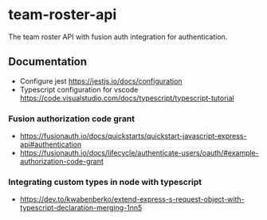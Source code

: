 # team-roster-api

The team roster API with fusion auth integration for authentication.

## Documentation

- Configure jest https://jestjs.io/docs/configuration
- Typescript configuration for vscode https://code.visualstudio.com/docs/typescript/typescript-tutorial

### Fusion authorization code grant

- https://fusionauth.io/docs/quickstarts/quickstart-javascript-express-api#authentication
- https://fusionauth.io/docs/lifecycle/authenticate-users/oauth/#example-authorization-code-grant

### Integrating custom types in node with typescript

- https://dev.to/kwabenberko/extend-express-s-request-object-with-typescript-declaration-merging-1nn5